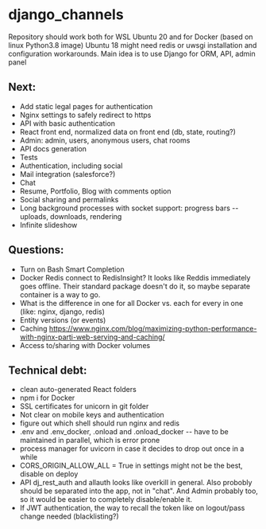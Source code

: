 # django_channels
Repository should work both for WSL Ubuntu 20 and for Docker (based on linux Python3.8 image)
Ubuntu 18 might need redis or uwsgi installation and configuration workarounds.
Main idea is to use Django for ORM, API, admin panel

## Next:
- Add static legal pages for authentication
- Nginx settings to safely redirect to https
- API with basic authentication
- React front end, normalized data on front end (db, state, routing?)
- Admin: admin, users, anonymous users, chat rooms
- API docs generation
- Tests
- Authentication, including social
- Mail integration (salesforce?)
- Chat
- Resume, Portfolio, Blog with comments option
- Social sharing and permalinks
- Long background processes with socket support: progress bars -- uploads, downloads, rendering
- Infinite slideshow

## Questions:
- Turn on Bash Smart Completion
- Docker Redis connect to RedisInsight? It looks like Reddis immediately goes offline. Their standard package doesn't do it, so maybe separate container is a way to go.
- What is the difference in one for all Docker vs. each for every in one (like: nginx, django, redis)
- Entity versions (or events)
- Caching https://www.nginx.com/blog/maximizing-python-performance-with-nginx-parti-web-serving-and-caching/
- Access to/sharing with Docker volumes

## Technical debt:
- clean auto-generated React folders
- npm i for Docker
- SSL certificates for unicorn in git folder
- Not clear on mobile keys and authentication
- figure out which shell should run nginx and redis
- .env and .env_docker, .onload and .onload_docker -- have to be maintained in parallel, which is error prone
- process manager for uvicorn in case it decides to drop out once in a while
- CORS_ORIGIN_ALLOW_ALL = True in settings might not be the best, disable on deploy
- API dj_rest_auth and allauth looks like overkill in general. Also probobly should be separated into the app, not in "chat". And Admin probably too, so it would be easier to completely disable/enable it. 
- If JWT authentication, the way to recall the token like on logout/pass change needed (blacklisting?)